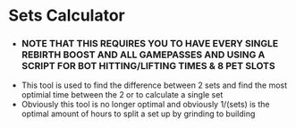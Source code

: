 # Sets Calculator
- ### NOTE THAT THIS REQUIRES YOU TO HAVE EVERY SINGLE REBIRTH BOOST AND ALL GAMEPASSES AND USING A SCRIPT FOR BOT HITTING/LIFTING TIMES & 8 PET SLOTS
- This tool is used to find the difference between 2 sets and find the most optimial time between the 2 or to calculate a single set
- Obviously this tool is no longer optimal and obviously 1/(sets) is the optimal amount of hours to split a set up by grinding to building
